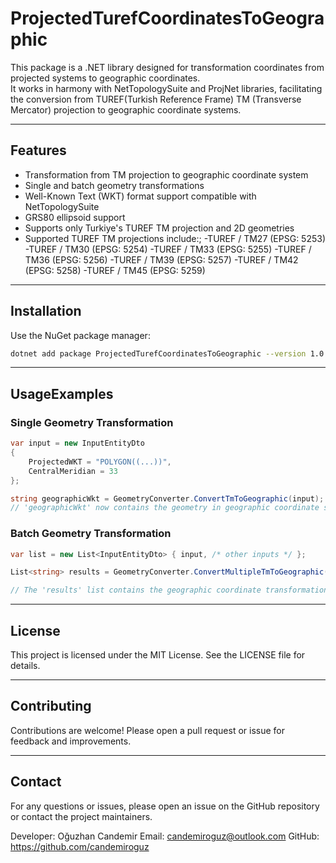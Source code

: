 ﻿# ProjectedTurefCoordinatesToGeographic

This package is a .NET library designed for transformation coordinates from projected systems to geographic coordinates.  
It works in harmony with NetTopologySuite and ProjNet libraries, facilitating the conversion from TUREF(Turkish Reference Frame) TM (Transverse Mercator) projection to geographic coordinate systems.

---

## Features

- Transformation from TM projection to geographic coordinate system  
- Single and batch geometry transformations  
- Well-Known Text (WKT) format support compatible with NetTopologySuite  
- GRS80 ellipsoid support
- Supports only Turkiye's TUREF TM projection and 2D geometries
- Supported TUREF TM projections include:;
	-TUREF / TM27 (EPSG: 5253)
	-TUREF / TM30 (EPSG: 5254)
	-TUREF / TM33 (EPSG: 5255)
	-TUREF / TM36 (EPSG: 5256)
	-TUREF / TM39 (EPSG: 5257)
	-TUREF / TM42 (EPSG: 5258)
	-TUREF / TM45 (EPSG: 5259)

---

## Installation

Use the NuGet package manager:

```bash
dotnet add package ProjectedTurefCoordinatesToGeographic --version 1.0.0
```
---

## UsageExamples

### Single Geometry Transformation

```csharp
var input = new InputEntityDto
{
    ProjectedWKT = "POLYGON((...))",
    CentralMeridian = 33
};

string geographicWkt = GeometryConverter.ConvertTmToGeographic(input);
// 'geographicWkt' now contains the geometry in geographic coordinate system as WKT.
```

### Batch Geometry Transformation

```csharp
var list = new List<InputEntityDto> { input, /* other inputs */ };

List<string> results = GeometryConverter.ConvertMultipleTmToGeographic(list);

// The 'results' list contains the geographic coordinate transformations for each input.
```
---

## License

This project is licensed under the MIT License. See the LICENSE file for details.

---

## Contributing

Contributions are welcome! Please open a pull request or issue for feedback and improvements.

---

## Contact

For any questions or issues, please open an issue on the GitHub repository or contact the project maintainers.

Developer: Oğuzhan Candemir
Email: candemiroguz@outlook.com
GitHub: https://github.com/candemiroguz